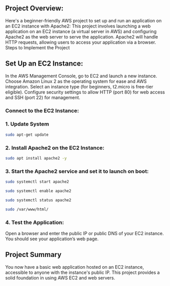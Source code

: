## Project Overview:

Here's a beginner-friendly AWS project to set up and run an application on an EC2 instance with Apache2:
This project involves launching a web application on an EC2 instance (a virtual server in AWS) and configuring Apache2 as the web server to serve the application. Apache2 will handle HTTP requests, allowing users to access your application via a browser.
Steps to Implement the Project

## Set Up an EC2 Instance:

In the AWS Management Console, go to EC2 and launch a new instance.
Choose Amazon Linux 2 as the operating system for ease and AWS integration.
Select an instance type (for beginners, t2.micro is free-tier eligible).
Configure security settings to allow HTTP (port 80) for web access and SSH (port 22) for management.


### Connect to the EC2 Instance:
### 1. Update System 

```bash
sudo apt-get update
```
### 2. Install Apache2 on the EC2 Instance:

```bash
sudo apt install apache2 -y
```

### 3. Start the Apache2 service and set it to launch on boot:

```bash
sudo systemctl start apache2
```
```bash
sudo systemctl enable apache2
```
```bash
sudo systemctl status apache2
```

```bash
sudo /var/www/html/
```

### 4. Test the Application:

Open a browser and enter the public IP or public DNS of your EC2 instance. You should see your application’s web page.

## Project Summary
You now have a basic web application hosted on an EC2 instance, accessible to anyone with the instance's public IP. This project provides a solid foundation in using AWS EC2 and web servers.
